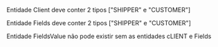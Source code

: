 Entidade Client deve conter 2 tipos ["SHIPPER" e "CUSTOMER"]

Entidade Fields deve conter 2 tipos ["SHIPPER" e "CUSTOMER"]

Entidade FieldsValue não pode existir sem as entidades cLIENT e Fields
